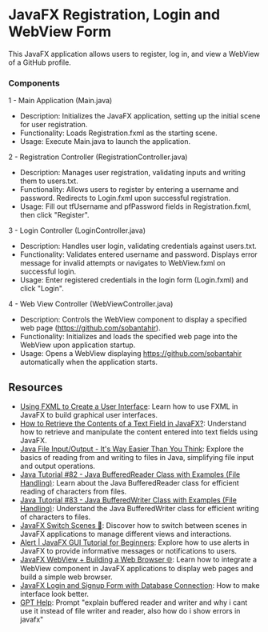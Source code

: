 # JavaFX Registration, Login and WebView Form

This JavaFX application allows users to register, log in, and view a WebView of a GitHub profile.

### Components 
1 - Main Application (Main.java)
- Description: Initializes the JavaFX application, setting up the initial scene for user registration.
- Functionality: Loads Registration.fxml as the starting scene.
- Usage: Execute Main.java to launch the application.

2 - Registration Controller (RegistrationController.java)
- Description: Manages user registration, validating inputs and writing them to users.txt.
- Functionality: Allows users to register by entering a username and password. Redirects to Login.fxml upon successful registration.
- Usage: Fill out tfUsername and pfPassword fields in Registration.fxml, then click "Register".

3 - Login Controller (LoginController.java)
- Description: Handles user login, validating credentials against users.txt.
- Functionality: Validates entered username and password. Displays error message for invalid attempts or navigates to WebView.fxml on successful login.
- Usage: Enter registered credentials in the login form (Login.fxml) and click "Login".

4 - Web View Controller (WebViewController.java)
- Description: Controls the WebView component to display a specified web page (https://github.com/sobantahir).
- Functionality: Initializes and loads the specified web page into the WebView upon application startup.
- Usage: Opens a WebView displaying https://github.com/sobantahir automatically when the application starts.

## Resources 

- [Using FXML to Create a User Interface](https://docs.oracle.com/javafx/2/get_started/fxml_tutorial.htm#CHDCCHII): Learn how to use FXML in JavaFX to build graphical user interfaces.
- [How to Retrieve the Contents of a Text Field in JavaFX?](https://www.tutorialspoint.com/how-to-retrieve-the-contents-of-a-text-field-in-javafx#:~:text=To%20create%20a%20text%20field,using%20the%20getText()%20method): Understand how to retrieve and manipulate the content entered into text fields using JavaFX.
- [Java File Input/Output - It's Way Easier Than You Think](https://www.youtube.com/watch?v=ScUJx4aWRi0&ab_channel=CodingwithJohn): Explore the basics of reading from and writing to files in Java, simplifying file input and output operations.
- [Java Tutorial #82 - Java BufferedReader Class with Examples (File Handling)](https://www.youtube.com/watch?v=IMfMyd3M1Cw): Learn about the Java BufferedReader class for efficient reading of characters from files.
- [Java Tutorial #83 - Java BufferedWriter Class with Examples (File Handling)](https://www.youtube.com/watch?v=U28eKSLI7pw): Understand the Java BufferedWriter class for efficient writing of characters to files.
- [JavaFX Switch Scenes 💞](https://www.youtube.com/watch?v=hcM-R-YOKkQ&ab_channel=BroCode): Discover how to switch between scenes in JavaFX applications to manage different views and interactions.
- [Alert | JavaFX GUI Tutorial for Beginners](https://www.youtube.com/watch?v=KzxE3ZcSIvQ): Explore how to use alerts in JavaFX to provide informative messages or notifications to users.
- [JavaFX WebView + Building a Web Browser 🌐](https://www.youtube.com/watch?v=96r3olimdkA): Learn how to integrate a WebView component in JavaFX applications to display web pages and build a simple web browser.
- [JavaFX Login and Signup Form with Database Connection](https://www.youtube.com/watch?v=ltX5AtW9v30&ab_channel=WittCode): How to make interface look better.
- [GPT Help](https://chatgpt.com/c/627e6972-4fd7-43fc-ac1d-4868d512f0e3): Prompt "explain buffered reader and writer and why i cant use it instead of file writer and reader, also how do i show errors in javafx"